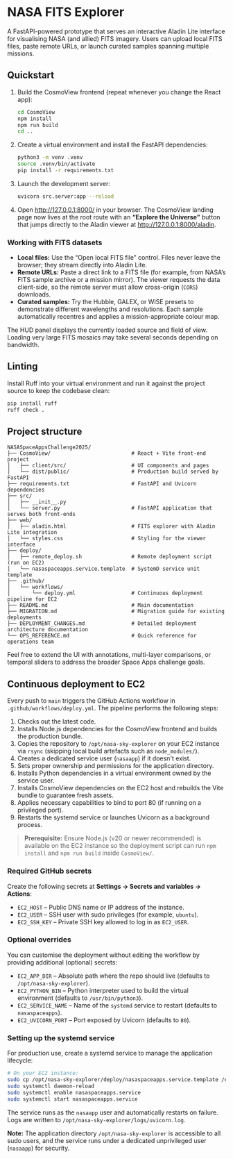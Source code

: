 # NASA FITS Explorer

A FastAPI-powered prototype that serves an interactive Aladin Lite interface for visualising NASA (and allied) FITS imagery. Users can upload local FITS files, paste remote URLs, or launch curated samples spanning multiple missions.

## Quickstart

1. Build the CosmoView frontend (repeat whenever you change the React app):

   ```bash
   cd CosmoView
   npm install
   npm run build
   cd ..
   ```

2. Create a virtual environment and install the FastAPI dependencies:

   ```bash
   python3 -m venv .venv
   source .venv/bin/activate
   pip install -r requirements.txt
   ```

3. Launch the development server:

   ```bash
   uvicorn src.server:app --reload
   ```

4. Open <http://127.0.0.1:8000/> in your browser. The CosmoView landing page now lives at the root route with an **“Explore the Universe”** button that jumps directly to the Aladin viewer at <http://127.0.0.1:8000/aladin>.

### Working with FITS datasets

- **Local files:** Use the “Open local FITS file” control. Files never leave the browser; they stream directly into Aladin Lite.
- **Remote URLs:** Paste a direct link to a FITS file (for example, from NASA’s FITS sample archive or a mission mirror). The viewer requests the data client-side, so the remote server must allow cross-origin (`CORS`) downloads.
- **Curated samples:** Try the Hubble, GALEX, or WISE presets to demonstrate different wavelengths and resolutions. Each sample automatically recentres and applies a mission-appropriate colour map.

The HUD panel displays the currently loaded source and field of view. Loading very large FITS mosaics may take several seconds depending on bandwidth.

## Linting

Install Ruff into your virtual environment and run it against the project source to keep the
codebase clean:

```bash
pip install ruff
ruff check .
```

## Project structure

```
NASASpaceAppsChallenge2025/
├── CosmoView/                          # React + Vite front-end project
│   ├── client/src/                     # UI components and pages
│   └── dist/public/                    # Production build served by FastAPI
├── requirements.txt                    # FastAPI and Uvicorn dependencies
├── src/
│   ├── __init__.py
│   └── server.py                       # FastAPI application that serves both front-ends
├── web/
│   ├── aladin.html                     # FITS explorer with Aladin Lite integration
│   └── styles.css                      # Styling for the viewer interface
├── deploy/
│   ├── remote_deploy.sh                # Remote deployment script (run on EC2)
│   └── nasaspaceapps.service.template  # SystemD service unit template
├── .github/
│   └── workflows/
│       └── deploy.yml                  # Continuous deployment pipeline for EC2
├── README.md                           # Main documentation
├── MIGRATION.md                        # Migration guide for existing deployments
├── DEPLOYMENT_CHANGES.md               # Detailed deployment architecture documentation
└── OPS_REFERENCE.md                    # Quick reference for operations team
```

Feel free to extend the UI with annotations, multi-layer comparisons, or temporal sliders to address the broader Space Apps challenge goals.

## Continuous deployment to EC2

Every push to `main` triggers the GitHub Actions workflow in `.github/workflows/deploy.yml`. The
pipeline performs the following steps:

1. Checks out the latest code.
2. Installs Node.js dependencies for the CosmoView frontend and builds the production bundle.
3. Copies the repository to `/opt/nasa-sky-explorer` on your EC2 instance via `rsync` (skipping
   local build artefacts such as `node_modules/`).
4. Creates a dedicated service user (`nasaapp`) if it doesn't exist.
5. Sets proper ownership and permissions for the application directory.
6. Installs Python dependencies in a virtual environment owned by the service user.
7. Installs CosmoView dependencies on the EC2 host and rebuilds the Vite bundle to guarantee fresh
   assets.
8. Applies necessary capabilities to bind to port 80 (if running on a privileged port).
9. Restarts the systemd service or launches Uvicorn as a background process.

> **Prerequisite:** Ensure Node.js (v20 or newer recommended) is available on the EC2 instance so
> the deployment script can run `npm install` and `npm run build` inside `CosmoView/`.

### Required GitHub secrets

Create the following secrets at **Settings → Secrets and variables → Actions**:

- `EC2_HOST` – Public DNS name or IP address of the instance.
- `EC2_USER` – SSH user with sudo privileges (for example, `ubuntu`).
- `EC2_SSH_KEY` – Private SSH key allowed to log in as `EC2_USER`.

### Optional overrides

You can customise the deployment without editing the workflow by providing additional (optional)
secrets:

- `EC2_APP_DIR` – Absolute path where the repo should live (defaults to `/opt/nasa-sky-explorer`).
- `EC2_PYTHON_BIN` – Python interpreter used to build the virtual environment (defaults to
  `/usr/bin/python3`).
- `EC2_SERVICE_NAME` – Name of the `systemd` service to restart (defaults to `nasaspaceapps`).
- `EC2_UVICORN_PORT` – Port exposed by Uvicorn (defaults to `80`).

### Setting up the systemd service

For production use, create a systemd service to manage the application lifecycle:

```bash
# On your EC2 instance:
sudo cp /opt/nasa-sky-explorer/deploy/nasaspaceapps.service.template /etc/systemd/system/nasaspaceapps.service
sudo systemctl daemon-reload
sudo systemctl enable nasaspaceapps.service
sudo systemctl start nasaspaceapps.service
```

The service runs as the `nasaapp` user and automatically restarts on failure. Logs are written to
`/opt/nasa-sky-explorer/logs/uvicorn.log`.

**Note:** The application directory `/opt/nasa-sky-explorer` is accessible to all sudo users, and the
service runs under a dedicated unprivileged user (`nasaapp`) for security.
